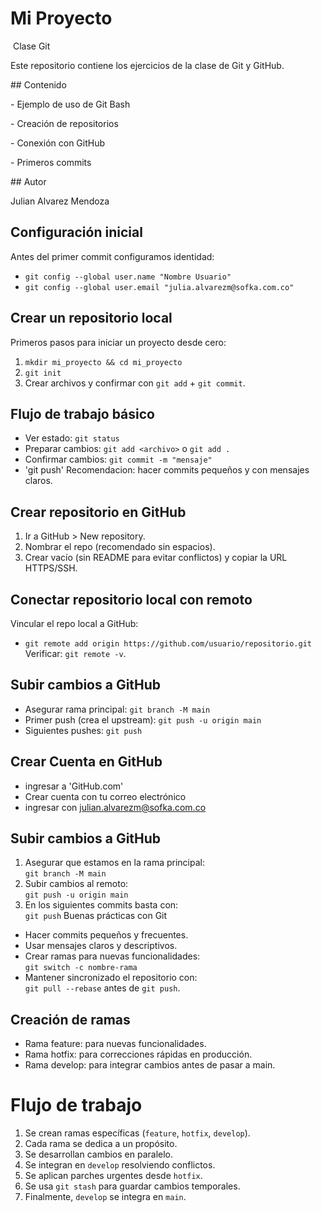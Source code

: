 # Mi Proyecto



&nbsp;Clase Git



Este repositorio contiene los ejercicios de la clase de Git y GitHub.  



\## Contenido

\- Ejemplo de uso de Git Bash

\- Creación de repositorios

\- Conexión con GitHub

\- Primeros commits



\## Autor

Julian Alvarez Mendoza



## Configuración inicial
Antes del primer commit configuramos identidad:
- `git config --global user.name "Nombre Usuario"`
- `git config --global user.email "julia.alvarezm@sofka.com.co"`
## Crear un repositorio local
Primeros pasos para iniciar un proyecto desde cero:
1. `mkdir mi_proyecto && cd mi_proyecto`
2. `git init`
3. Crear archivos y confirmar con `git add` + `git commit`.
## Flujo de trabajo básico
- Ver estado: `git status`
- Preparar cambios: `git add <archivo>` o `git add .`
- Confirmar cambios: `git commit -m "mensaje"`
- 'git push'
Recomendacion: hacer commits pequeños y con mensajes claros.
## Crear repositorio en GitHub
1. Ir a GitHub > New repository.
2. Nombrar el repo (recomendado sin espacios).
3. Crear vacío (sin README para evitar conflictos) y copiar la URL HTTPS/SSH.
## Conectar repositorio local con remoto
Vincular el repo local a GitHub:
- `git remote add origin https://github.com/usuario/repositorio.git`
Verificar: `git remote -v`.
## Subir cambios a GitHub
- Asegurar rama principal: `git branch -M main`
- Primer push (crea el upstream): `git push -u origin main`
- Siguientes pushes: `git push`
## Crear Cuenta en GitHub
- ingresar a 'GitHub.com'
- Crear cuenta con tu correo electrónico
- ingresar con julian.alvarezm@sofka.com.co
##  Subir cambios a GitHub
1. Asegurar que estamos en la rama principal:  
   `git branch -M main`
2. Subir cambios al remoto:  
   `git push -u origin main`
3. En los siguientes commits basta con:  
   `git push`
Buenas prácticas con Git
- Hacer commits pequeños y frecuentes.
- Usar mensajes claros y descriptivos.
- Crear ramas para nuevas funcionalidades:  
  `git switch -c nombre-rama`
- Mantener sincronizado el repositorio con:  
  `git pull --rebase` antes de `git push`.
## Creación de ramas
- Rama feature: para nuevas funcionalidades.
- Rama hotfix: para correcciones rápidas en producción.
- Rama develop: para integrar cambios antes de pasar a main.

# Flujo de trabajo
1. Se crean ramas específicas (`feature`, `hotfix`, `develop`).
2. Cada rama se dedica a un propósito.
3. Se desarrollan cambios en paralelo.
4. Se integran en `develop` resolviendo conflictos.
5. Se aplican parches urgentes desde `hotfix`.
6. Se usa `git stash` para guardar cambios temporales.
7. Finalmente, `develop` se integra en `main`.


